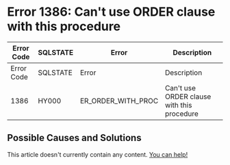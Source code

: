 
# Error 1386: Can't use ORDER clause with this procedure


| Error Code | SQLSTATE | Error | Description |
| --- | --- | --- | --- |
| Error Code | SQLSTATE | Error | Description |
| 1386 | HY000 | ER_ORDER_WITH_PROC | Can't use ORDER clause with this procedure |




## Possible Causes and Solutions


This article doesn't currently contain any content. [You can help!](/kb/en/writing-and-editing-knowledge-base-articles/)

